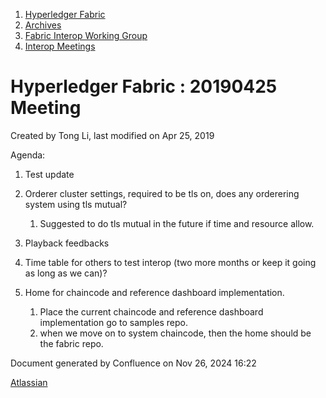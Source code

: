 1. [Hyperledger Fabric](index.html)
2. [Archives](Archives_22840389.html)
3. [Fabric Interop Working Group](Fabric-Interop-Working-Group_22839518.html)
4. [Interop Meetings](Interop-Meetings_22840492.html)

# Hyperledger Fabric : 20190425 Meeting

Created by Tong Li, last modified on Apr 25, 2019

Agenda:

1. Test update
2. Orderer cluster settings, required to be tls on, does any orderering system using tls mutual?
   
   1. Suggested to do tls mutual in the future if time and resource allow.
3. Playback feedbacks
4. Time table for others to test interop (two more months or keep it going as long as we can)?
5. Home for chaincode and reference dashboard implementation.
   
   1. Place the current chaincode and reference dashboard implementation go to samples repo.
   2. when we move on to system chaincode, then the home should be the fabric repo.

Document generated by Confluence on Nov 26, 2024 16:22

[Atlassian](http://www.atlassian.com/)

